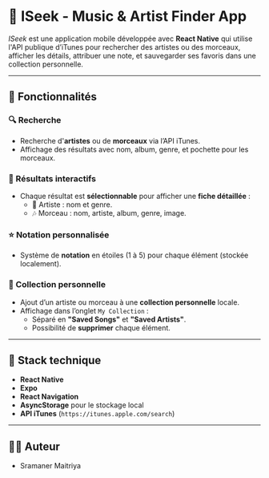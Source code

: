 # 🎵 ISeek - Music & Artist Finder App

_ISeek_ est une application mobile développée avec **React Native** qui utilise l'API publique d’iTunes pour rechercher des artistes ou des morceaux, afficher les détails, attribuer une note, et sauvegarder ses favoris dans une collection personnelle.

---

## 🚀 Fonctionnalités

### 🔍 Recherche
- Recherche d'**artistes** ou de **morceaux** via l’API iTunes.
- Affichage des résultats avec nom, album, genre, et pochette pour les morceaux.

### 📄 Résultats interactifs
- Chaque résultat est **sélectionnable** pour afficher une **fiche détaillée** :
  - 🎤 Artiste : nom et genre.
  - 🎶 Morceau : nom, artiste, album, genre, image.

### ⭐ Notation personnalisée
- Système de **notation** en étoiles (1 à 5) pour chaque élément (stockée localement).

### 📁 Collection personnelle
- Ajout d’un artiste ou morceau à une **collection personnelle** locale.
- Affichage dans l’onglet `My Collection` :
  - Séparé en **"Saved Songs"** et **"Saved Artists"**.
  - Possibilité de **supprimer** chaque élément.

---

## 📱 Stack technique

- **React Native**
- **Expo**
- **React Navigation**
- **AsyncStorage** pour le stockage local
- **API iTunes** (`https://itunes.apple.com/search`)

---


## 👨‍💻 Auteur
- Sramaner Maitriya


